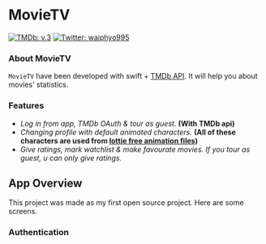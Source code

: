 # MovieTV

[![TMDb: v.3](https://img.shields.io/badge/TMDb-v.3-orange)](https://developers.themoviedb.org/3)
[![Twitter: waiphyo995](https://img.shields.io/twitter/follow/waiphyo995?style=social)](https://twitter.com/waiphyo995)

### About MovieTV
`MovieTV` have been developed with swift + [TMDb API](https://developers.themoviedb.org/3). It will help you about movies' statistics.

### Features
- *Log in from app, TMDb OAuth & tour as guest.* **(With TMDb api)**
- *Changing profile with default animated characters.* **(All of these characters are used from [lottie free animation files](https://lottiefiles.com/featured))**
- *Give ratings, mark watchlist & make favourate movies. If you tour as guest, u can only give ratings.*

## App Overview
This project was made as my first open source project. Here are some screens.

### Authentication

